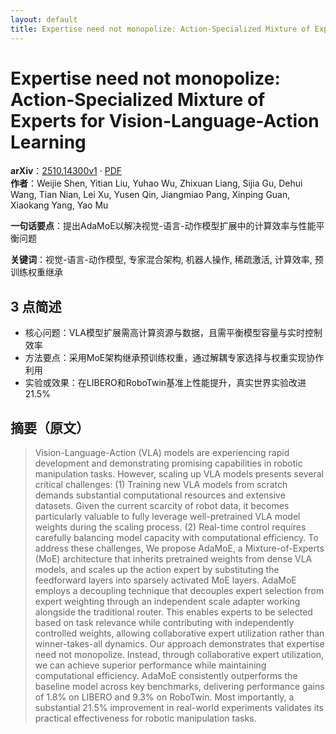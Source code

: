 ```yaml
---
layout: default
title: Expertise need not monopolize: Action-Specialized Mixture of Experts for Vision-Language-Action Learning
---
```


# Expertise need not monopolize: Action-Specialized Mixture of Experts for Vision-Language-Action Learning
**arXiv**：[2510.14300v1](https://arxiv.org/abs/2510.14300) · [PDF](https://arxiv.org/pdf/2510.14300.pdf)  
**作者**：Weijie Shen, Yitian Liu, Yuhao Wu, Zhixuan Liang, Sijia Gu, Dehui Wang, Tian Nian, Lei Xu, Yusen Qin, Jiangmiao Pang, Xinping Guan, Xiaokang Yang, Yao Mu  

**一句话要点**：提出AdaMoE以解决视觉-语言-动作模型扩展中的计算效率与性能平衡问题

**关键词**：视觉-语言-动作模型, 专家混合架构, 机器人操作, 稀疏激活, 计算效率, 预训练权重继承

## 3 点简述
- 核心问题：VLA模型扩展需高计算资源与数据，且需平衡模型容量与实时控制效率
- 方法要点：采用MoE架构继承预训练权重，通过解耦专家选择与权重实现协作利用
- 实验或效果：在LIBERO和RoboTwin基准上性能提升，真实世界实验改进21.5%

## 摘要（原文）

> Vision-Language-Action (VLA) models are experiencing rapid development and
> demonstrating promising capabilities in robotic manipulation tasks. However,
> scaling up VLA models presents several critical challenges: (1) Training new
> VLA models from scratch demands substantial computational resources and
> extensive datasets. Given the current scarcity of robot data, it becomes
> particularly valuable to fully leverage well-pretrained VLA model weights
> during the scaling process. (2) Real-time control requires carefully balancing
> model capacity with computational efficiency. To address these challenges, We
> propose AdaMoE, a Mixture-of-Experts (MoE) architecture that inherits
> pretrained weights from dense VLA models, and scales up the action expert by
> substituting the feedforward layers into sparsely activated MoE layers. AdaMoE
> employs a decoupling technique that decouples expert selection from expert
> weighting through an independent scale adapter working alongside the
> traditional router. This enables experts to be selected based on task relevance
> while contributing with independently controlled weights, allowing
> collaborative expert utilization rather than winner-takes-all dynamics. Our
> approach demonstrates that expertise need not monopolize. Instead, through
> collaborative expert utilization, we can achieve superior performance while
> maintaining computational efficiency. AdaMoE consistently outperforms the
> baseline model across key benchmarks, delivering performance gains of 1.8% on
> LIBERO and 9.3% on RoboTwin. Most importantly, a substantial 21.5% improvement
> in real-world experiments validates its practical effectiveness for robotic
> manipulation tasks.

